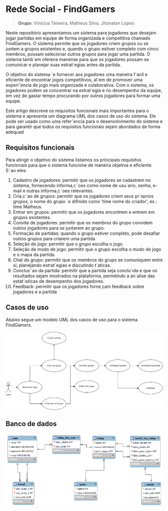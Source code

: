 # Rede Social - FindGamers

> **Grupo**: Vinicius Teixeira, Matheus Silva, Jhonatan Lopes

Neste repositório apresentamos um sistema para jogadores que desejam jogar partidas em equipe de forma organizada e competitiva chamado FindGamers.
O sistema permite que os jogadores criem grupos ou se juntem a grupos existentes e, quando o grupo estiver completo com cinco membros, possam selecionar outros grupos para jogar uma partida. O sistema tamb´em oferece maneiras para que os jogadores possam se comunicar e planejar suas
estrat´egias antes da partida.

O objetivo do sistema ´e fornecer aos jogadores uma maneira f´acil e eficiente de encontrar jogos competitivos, al´em de promover uma experiˆencia de jogo mais organizada e colaborativa. Com o sistema, os jogadores podem se concentrar na estrat´egia e no desempenho da equipe, em vez de gastar tempo procurando por outros jogadores para formar uma equipe.

Este artigo descreve os requisitos funcionais mais importantes para o sistema e apresenta um diagrama UML dos casos de uso do sistema. Ele pode ser usado como uma referˆencia para o desenvolvimento do sistema e para garantir que todos os requisitos funcionais sejam abordados de forma adequad

## Requisitos funcionais 

Para atingir o objetivo do sistema listamos os principais requisitos funcionais para que o sistema funcione de maneira objetiva e eficiente. S˜ao
eles:

1. Cadastro de jogadores: permitir que os jogadores se cadastrem no sistema, fornecendo informa¸c˜oes como nome de usu´ario, senha, e-mail e
outras informa¸c˜oes relevantes.
2. Cria¸c˜ao de grupos: permitir que os jogadores criem seus pr´oprios grupos, o nome do grupo ´e difinido como ’time nome do criador’, ex.: time
Matheus.
3. Entrar em grupos: permitir que os jogadores encontrem e entrem em
grupos existentes.
4. Convite de jogadores: permitir que os membros do grupo convidem
outros jogadores para se juntarem ao grupo.
5. Formação de partidas: quando o grupo estiver completo, pode desafiar
outros grupos para criarem uma partida
6. Seleção de jogo: permitir que o grupo escolha o jogo.
7. Seleção de modo de jogo: permitir que o grupo escolha o modo de jogo
e o mapa da partida.
8. Chat do grupo: permitir que os membros do grupo se comuniquem
entre si, planejando estrat´egias e discutindo t´aticas.
9. Conclus˜ao da partida: permitir que a partida seja conclu´ıda e que os
resultados sejam mostrados na plataforma, permitindo a an´alise das
estat´ısticas de desempenho dos jogadores.
10. Feedback: permitir que os jogadores forne¸cam feedback sobre jogadores
e a partida

## Casos de uso

Abaixo segue um modelo UML dos casos de uso para o sistema FindGamers.

<img title="Diagrama UML de Casos de Uso" alt="Diagrama UML de Casos de uso" src=".github/casos-uso.drawio.png" style="background: #fff">

## Banco de dados

<img title="Diagrama do modelo relacional do banco" alt="Modelo relacional do banco" src=".github/eer-diagram.png" style="background: #fff">